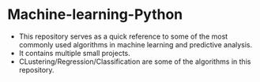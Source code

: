 # Machine-learning-Python

- This repository serves as a quick reference to some of the most commonly used algorithms in machine learning and predictive analysis.
- It contains multiple small projects.
- CLustering/Regression/Classification are some of the algorithms in this repository.
